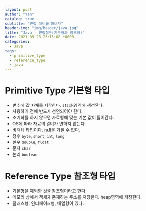 ```yaml
---
layout: post
author: "Yan"
catalog: true
subtitle: "면접 대비를 해보자"
header-img: "img/header/java.jpg"
title: "Java - 면접질문(기본형과 참조형)"
date: 2021-09-28 23:15:08 +0000
categories:
  - Java
tags:
  - primitive_type
  - reference_type
  - java
---
```


# Primitive Type 기본형 타입

- 변수에 값 자체를 저장한다. stack영역에 생성된다.
- 사용하기 전에 반드시 선언되어야 한다.
- 초기화를 하지 않으면 자료형에 맞는 기본 값이 들어간다.
- OS에 따라 자료의 길이가 변하지 않는다.
- 비객체 타입이다. null을 가질 수 없다.
- 정수 `byte`, `short`, `int`, `long`
- 실수 `double`, `float`
- 문자 `char`
- 논리 `boolean`

# Reference Type 참조형 타입
- 기본형을 제외한 것을 참조형이라고 한다.
- 메모리 상에서 객체가 존재하는 주소를 저장한다. heap영역에 저장한다.
- 클래스형, 인터페이스형, 배열형이 있다.